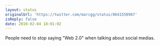 ```yaml
---
layout: status
originalUrl: 'https://twitter.com/marcgg/status/8641558967'
isReply: false
date: 2010-02-04 18:01:02
---
```


People need to stop saying "Web 2.0" when talking about social medias.

